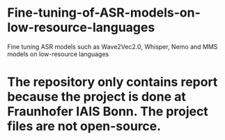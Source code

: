 # Fine-tuning-of-ASR-models-on-low-resource-languages
Fine tuning ASR models such as Wave2Vec2.0, Whisper, Nemo and MMS models on low-resource languages

# The repository only contains report because the project is done at Fraunhofer IAIS Bonn. The project files are not open-source. 
